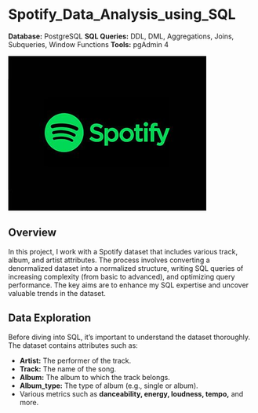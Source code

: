 # Spotify_Data_Analysis_using_SQL

**Database:** PostgreSQL
**SQL Queries:** DDL, DML, Aggregations, Joins, Subqueries, Window Functions
**Tools:** pgAdmin 4

![Spotify](https://github.com/Issita/Spotify_Data_Analysis_using_SQL/blob/main/spotify.png)

## Overview

In this project, I work with a Spotify dataset that includes various track, album, and artist attributes. The process involves converting a denormalized dataset into a normalized structure, writing SQL queries of increasing complexity (from basic to advanced), and optimizing query performance. The key aims are to enhance my SQL expertise and uncover valuable trends in the dataset.


## Data Exploration

Before diving into SQL, it’s important to understand the dataset thoroughly. The dataset contains attributes such as:

- **Artist:** The performer of the track.
- **Track:** The name of the song.
- **Album:** The album to which the track belongs.
- **Album_type:** The type of album (e.g., single or album).
- Various metrics such as **danceability, energy, loudness, tempo,** and more.
